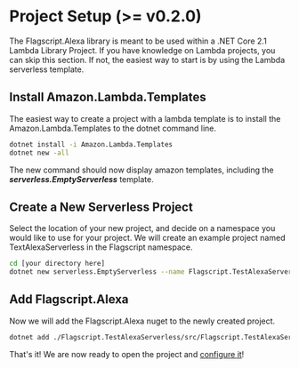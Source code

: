 # Project Setup (>= v0.2.0)

The Flagscript.Alexa library is meant to be used within a .NET Core 2.1 Lambda Library Project. If you have knowledge on Lambda projects, you can skip this section. If not, the easiest way to start is by using 
the Lambda serverless template. 


## Install Amazon.Lambda.Templates

The easiest way to create a project with a lambda template is to install the Amazon.Lambda.Templates to the dotnet command line. 

```bash
dotnet install -i Amazon.Lambda.Templates
dotnet new -all
```
The new command should now display amazon templates, including the **_serverless.EmptyServerless_** template.

## Create a New Serverless Project

Select the location of your new project, and decide on a namespace you would like to use for your project. We will create an example project named TextAlexaServerless in the Flagscript namespace. 

```bash
cd [your directory here]
dotnet new serverless.EmptyServerless --name Flagscript.TestAlexaServerless
```

## Add Flagscript.Alexa

Now we will add the Flagscript.Alexa nuget to the newly created project. 

```bash
dotnet add ./Flagscript.TestAlexaServerless/src/Flagscript.TestAlexaServerless/Flagscript.TestAlexaServerless.csproj package Flagscript.Alexa
```

That's it! We are now ready to open the project and [configure it](./CONFIGURATION.md)!
